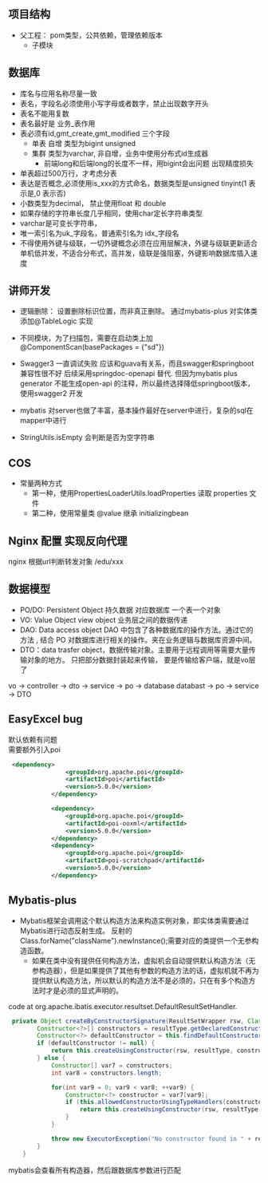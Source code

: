 ## 项目结构

* 父工程： pom类型，公共依赖，管理依赖版本
    * 子模块

## 数据库

* 库名与应用名称尽量一致
* 表名，字段名必须使用小写字母或者数字，禁止出现数字开头
* 表名不能用复数
* 表名最好是 业务_表作用
* 表必须有id,gmt_create,gmt_modified 三个字段
    * 单表 自增 类型为bigint unsigned
    * 集群 类型为varchar, 非自增，业务中使用分布式id生成器
        * 前端long和后端long的长度不一样，用bigint会出问题 出现精度损失
* 单表超过500万行，才考虑分表
* 表达是否概念,必须使用is_xxx的方式命名，数据类型是unsigned tinyint(1 表示是,0 表示否)
* 小数类型为decimal， 禁止使用float 和 double
* 如果存储的字符串长度几乎相同，使用char定长字符串类型
* varchar是可变长字符串，
* 唯一索引名为uk_字段名，普通索引名为 idx_字段名
* 不得使用外键与级联，一切外键概念必须在应用层解决，外键与级联更新适合单机低并发，不适合分布式，高并发，级联是强阻塞，外键影响数据库插入速度

## 讲师开发

* 逻辑删除： 设置删除标识位置，而非真正删除。 通过mybatis-plus 对实体类添加@TableLogic 实现
* 不同模块，为了扫描包，需要在启动类上加@ComponentScan(basePackages = {"sd"})


* Swagger3 一直调试失败 应该和guava有关系，而且swagger和springboot兼容性很不好 后续采用springdoc-openapi 替代. 但因为mybatis plus generator
  不能生成open-api 的注释，所以最终选择降低springboot版本，使用swagger2 开发


* mybatis 对server也做了丰富，基本操作最好在server中进行，复杂的sql在mapper中进行
* StringUtils.isEmpty 会判断是否为空字符串

## COS

* 常量两种方式 
  * 第一种，使用PropertiesLoaderUtils.loadProperties 读取 properties 文件
  * 第二种，使用常量类 @value 继承 initializingbean

## Nginx 配置 实现反向代理

nginx 根据url判断转发对象
/edu/xxx

## 数据模型

* PO/DO: Persistent  Object 持久数据 对应数据库 一个表一个对象
* VO: Value Object view object 业务层之间的数据传递
* DAO: Data access object DAO 中包含了各种数据库的操作方法。通过它的方法 , 结合 PO 对数据库进行相关的操作。夹在业务逻辑与数据库资源中间。
* DTO：data trasfer object，数据传输对象。主要用于远程调用等需要大量传输对象的地方。 只把部分数据封装起来传输， 要是传输给客户端，就是vo层了

vo -> controller -> dto -> service -> po -> database
databast -> po -> service -> DTO

## EasyExcel bug
默认依赖有问题  
需要额外引入poi  
```xml
 <dependency>
                <groupId>org.apache.poi</groupId>
                <artifactId>poi</artifactId>
                <version>5.0.0</version>
            </dependency>

            <dependency>
                <groupId>org.apache.poi</groupId>
                <artifactId>poi-ooxml</artifactId>
                <version>5.0.0</version>
            </dependency>
            <dependency>
                <groupId>org.apache.poi</groupId>
                <artifactId>poi-scratchpad</artifactId>
                <version>5.0.0</version>
            </dependency>
```

## Mybatis-plus 
* Mybatis框架会调用这个默认构造方法来构造实例对象，即实体类需要通过Mybatis进行动态反射生成。 反射的Class.forName("className").newInstance();需要对应的类提供一个无参构造函数。
  * 如果在类中没有提供任何构造方法，虚拟机会自动提供默认构造方法（无参构造器），但是如果提供了其他有参数的构造方法的话，虚拟机就不再为提供默认构造方法，所以默认的构造方法不是必须的，只在有多个构造方法时才是必须的显式声明的。

code at org.apache.ibatis.executor.resultset.DefaultResultSetHandler.

```java
 private Object createByConstructorSignature(ResultSetWrapper rsw, Class<?> resultType, List<Class<?>> constructorArgTypes, List<Object> constructorArgs) throws SQLException {
        Constructor<?>[] constructors = resultType.getDeclaredConstructors();
        Constructor<?> defaultConstructor = this.findDefaultConstructor(constructors);
        if (defaultConstructor != null) {
            return this.createUsingConstructor(rsw, resultType, constructorArgTypes, constructorArgs, defaultConstructor);
        } else {
            Constructor[] var7 = constructors;
            int var8 = constructors.length;

            for(int var9 = 0; var9 < var8; ++var9) {
                Constructor<?> constructor = var7[var9];
                if (this.allowedConstructorUsingTypeHandlers(constructor, rsw.getJdbcTypes())) {
                    return this.createUsingConstructor(rsw, resultType, constructorArgTypes, constructorArgs, constructor);
                }
            }

            throw new ExecutorException("No constructor found in " + resultType.getName() + " matching " + rsw.getClassNames());
        }
    }
```
 
mybatis会查看所有构造器，然后跟数据库参数进行匹配